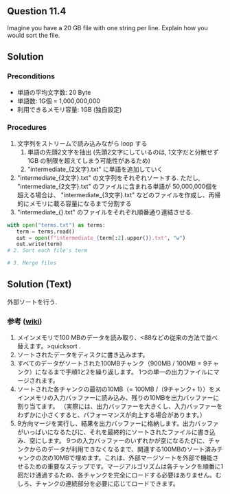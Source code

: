 ## Question 11.4
Imagine you have a 20 GB file with one string per line. Explain how you would sort the file.

## Solution

### Preconditions 
- 単語の平均文字数: 20 Byte
- 単語数: 1G個 = 1,000,000,000
- 利用できるメモリ容量: 1GB (独自設定)

### Procedures
1. 文字列をストリームで読み込みながら loop する
    1. 単語の先頭2文字を抽出 (先頭2文字にしているのは, 1文字だと分散せず 1GB の制限を超えてしまう可能性があるため)
    2. "intermediate_{2文字}.txt" に単語を追加していく
2. "intermediate_{2文字}.txt" の文字列をそれぞれソートする. 
   ただし, "intermediate_{2文字}.txt" のファイルに含まれる単語が 50,000,000個を超える場合は、
   "intermediate_{3文字}.txt" などのファイルを作成し、再帰的にメモリに載る容量になるまで分割する
3. "intermediate_{}.txt" のファイルをそれぞれ順番通り連結させる.

```python
with open("terms.txt") as terms:
   term = terms.read()
   out = open(f"intermediate_{term[:2].upper()}.txt", "w")
   out.write(term)
# 2. Sort each file's term

# 3. Merge files
```

## Solution (Text)

外部ソートを行う.

### 参考 ([wiki](https://nipponkaigi.net/wiki/External_sorting))

1. メインメモリで100 MBのデータを読み取り、<88などの従来の方法で並べ替えます。>quicksort .
2. ソートされたデータをディスクに書き込みます。
3. すべてのデータがソートされた100MBチャンク（900MB / 100MB = 9チャンク）になるまで手順1と2を繰り返します。 1つの単一の出力ファイルにマージされます。
4. ソートされた各チャンクの最初の10MB（= 100MB /（9チャンク+ 1））をメインメモリの入力バッファーに読み込み、残りの10MBを出力バッファーに割り当てます。 （実際には、出力バッファーを大きくし、入力バッファーをわずかに小さくすると、パフォーマンスが向上する場合があります。）
5. 9方向マージを実行し、結果を出力バッファーに格納します。出力バッファがいっぱいになるたびに、それを最終的にソートされたファイルに書き込み、空にします。 9つの入力バッファーのいずれかが空になるたびに、チャンクからのデータが利用できなくなるまで、関連する100MBのソート済みチャンクの次の10MBで埋めます。これは、外部マージソートを外部で機能させるための重要なステップです。マージアルゴリズムは各チャンクを順番に1回だけ通過するため、各チャンクを完全にロードする必要はありません。むしろ、チャンクの連続部分を必要に応じてロードできます。
